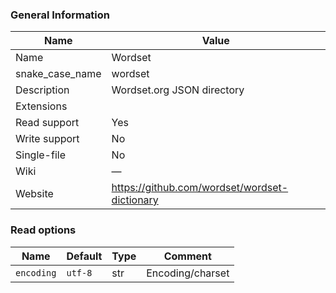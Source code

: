 
### General Information ###
Name | Value
---- | -------
Name | Wordset
snake_case_name | wordset
Description | Wordset.org JSON directory
Extensions | 
Read support | Yes
Write support | No
Single-file | No
Wiki | ―
Website | https://github.com/wordset/wordset-dictionary


### Read options ###
Name | Default | Type | Comment
---- | ---- | ------- | -------
`encoding` | `utf-8` | str | Encoding/charset

